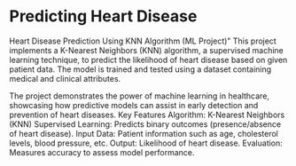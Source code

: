 # Predicting Heart Disease 
Heart Disease Prediction Using KNN Algorithm (ML Project)"
This project implements a K-Nearest Neighbors (KNN) algorithm, a supervised machine learning technique, to predict the likelihood of heart disease based on given patient data. The model is trained and tested using a dataset containing medical and clinical attributes.

The project demonstrates the power of machine learning in healthcare, showcasing how predictive models can assist in early detection and prevention of heart diseases.
Key Features
Algorithm: K-Nearest Neighbors (KNN)
Supervised Learning: Predicts binary outcomes (presence/absence of heart disease).
Input Data: Patient information such as age, cholesterol levels, blood pressure, etc.
Output: Likelihood of heart disease.
Evaluation: Measures accuracy to assess model performance.
